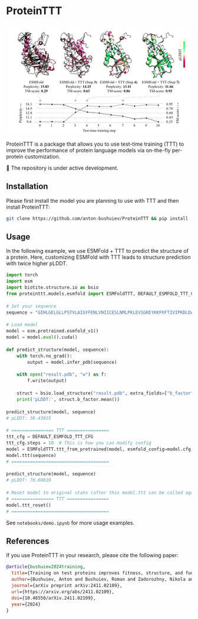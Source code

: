 # ProteinTTT

![example](assets/cameo_folding_example.png)

ProteinTTT is a package that allows you to use test-time training (TTT) to improve the performance of protein language models via on-the-fly per-protein customization.

🚨 The repository is under active development.

## Installation

Please first install the model you are planning to use with TTT and then install ProteinTTT:

```bash
git clone https://github.com/anton-bushuiev/ProteinTTT && pip install -e ProteinTTT
```

## Usage

In the following example, we use ESMFold + TTT to predict the structure of a protein. Here, customizing ESMFold with TTT leads to structure prediction with twice higher pLDDT.

```python
import torch
import esm
import biotite.structure.io as bsio
from proteinttt.models.esmfold import ESMFoldTTT, DEFAULT_ESMFOLD_TTT_CFG

# Set your sequence
sequence = "GIHLGELGLLPSTVLAIGYFENLVNIICESLNMLPKLEVSGKEYKKFKFTIVIPKDLDANIKKRAKIYFKQKSLIEIEIPTSSRNYPIHIQFDENSTDDILHLYDMPTTIGGIDKAIEMFMRKGHIGKTDQQKLLEERELRNFKTTLENLIATDAFAKEMVEVIIEE"

# Load model
model = esm.pretrained.esmfold_v1()
model = model.eval().cuda()

def predict_structure(model, sequence):
    with torch.no_grad():
        output = model.infer_pdb(sequence)

    with open("result.pdb", "w") as f:
        f.write(output)

    struct = bsio.load_structure("result.pdb", extra_fields=["b_factor"])
    print('pLDDT:', struct.b_factor.mean())

predict_structure(model, sequence)
# pLDDT: 38.43025

# ================ TTT ================
ttt_cfg = DEFAULT_ESMFOLD_TTT_CFG
ttt_cfg.steps = 10  # This is how you can modify config
model = ESMFoldTTT.ttt_from_pretrained(model, esmfold_config=model.cfg)
model.ttt(sequence)
# =====================================

predict_structure(model, sequence)
# pLDDT: 78.69619

# Reset model to original state (after this model.ttt can be called again on another protein)
# ================ TTT ================
model.ttt_reset()
# =====================================
```

See `notebooks/demo.ipynb` for more usage examples.

## References

If you use ProteinTTT in your research, please cite the following paper:

```bibtex
@article{bushuiev2024training,
  title={Training on test proteins improves fitness, structure, and function prediction},
  author={Bushuiev, Anton and Bushuiev, Roman and Zadorozhny, Nikola and Samusevich, Raman and St{\"a}rk, Hannes and Sedlar, Jiri and Pluskal, Tom{\'a}{\v{s}} and Sivic, Josef},
  journal={arXiv preprint arXiv:2411.02109},
  url={https://arxiv.org/abs/2411.02109},
  doi={10.48550/arXiv.2411.02109},
  year={2024}
}
```
